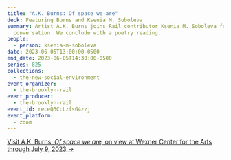 ```yaml
---
title: "A.K. Burns: Of space we are"
deck: Featuring Burns and Ksenia M. Soboleva
summary: Artist A.K. Burns joins Rail contributor Ksenia M. Soboleva for a
  conversation. We conclude with a poetry reading.
people:
  - person: ksenia-m-soboleva
date: 2023-06-05T13:00:00-0500
end_date: 2023-06-05T14:30:00-0500
series: 825
collections:
  - the-new-social-environment
event_organizer:
  - the-brooklyn-rail
event_producer:
  - the-brooklyn-rail
event_id: receQ3CcLzfsG4zzj
event_platform:
  - zoom
---
```

[V﻿isit A.K. Burns: *Of space we ar*e, on view at Wexner Center for the Arts through July 9, 2023 →](https://wexarts.org/exhibitions/ak-burns-space-we-are)